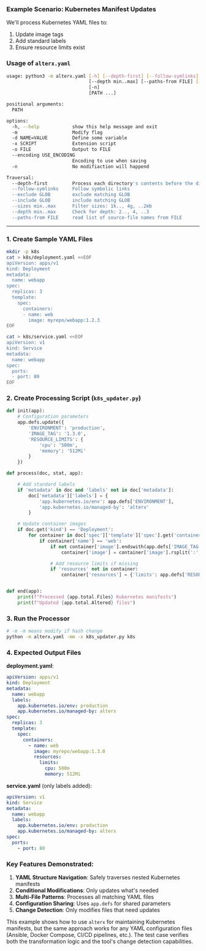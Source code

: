 ### Example Scenario: Kubernetes Manifest Updates

We'll process Kubernetes YAML files to:

1. Update image tags
2. Add standard labels
3. Ensure resource limits exist

### Usage of `alterx.yaml`

```bash
usage: python3 -m alterx.yaml [-h] [--depth-first] [--follow-symlinks] [--exclude GLOB] [--include GLOB] [--sizes min..max]
                              [--depth min..max] [--paths-from FILE] [-m] [-d NAME=VALUE] [-x SCRIPT] [-o FILE] [--encoding USE_ENCODING]
                              [-n]
                              [PATH ...]

positional arguments:
  PATH

options:
  -h, --help            show this help message and exit
  -m                    Modify flag
  -d NAME=VALUE         Define some variable
  -x SCRIPT             Extension script
  -o FILE               Output to FILE
  --encoding USE_ENCODING
                        Encoding to use when saving
  -n                    No modifiaction will happend

Traversal:
  --depth-first         Process each directory's contents before the directory itself
  --follow-symlinks     Follow symbolic links
  --exclude GLOB        exclude matching GLOB
  --include GLOB        include matching GLOB
  --sizes min..max      Filter sizes: 1k.., 4g, ..2mb
  --depth min..max      Check for depth: 2.., 4, ..3
  --paths-from FILE     read list of source-file names from FILE
```

---

### 1. Create Sample YAML Files

```bash
mkdir -p k8s
cat > k8s/deployment.yaml <<EOF
apiVersion: apps/v1
kind: Deployment
metadata:
  name: webapp
spec:
  replicas: 3
  template:
    spec:
      containers:
      - name: web
        image: myrepo/webapp:1.2.3
EOF

cat > k8s/service.yaml <<EOF
apiVersion: v1
kind: Service
metadata:
  name: webapp
spec:
  ports:
  - port: 80
EOF
```

### 2. Create Processing Script (`k8s_updater.py`)

```python
def init(app):
    # Configuration parameters
    app.defs.update({
        'ENVIRONMENT': 'production',
        'IMAGE_TAG': '1.3.0',
        'RESOURCE_LIMITS': {
            'cpu': '500m',
            'memory': '512Mi'
        }
    })

def process(doc, stat, app):

    # Add standard labels
    if 'metadata' in doc and 'labels' not in doc['metadata']:
        doc['metadata']['labels'] = {
            'app.kubernetes.io/env': app.defs['ENVIRONMENT'],
            'app.kubernetes.io/managed-by': 'alterx'
        }

    # Update container images
    if doc.get('kind') == 'Deployment':
        for container in doc['spec']['template']['spec'].get('containers', []):
            if container['name'] == 'web':
                if not container['image'].endswith(app.defs['IMAGE_TAG']):
                    container['image'] = container['image'].rsplit(':', 1)[0] + ':' + app.defs['IMAGE_TAG']

                # Add resource limits if missing
                if 'resources' not in container:
                    container['resources'] = {'limits': app.defs['RESOURCE_LIMITS']}


def end(app):
    print(f"Processed {app.total.Files} Kubernetes manifests")
    print(f"Updated {app.total.Altered} files")
```

### 3. Run the Processor

```bash
# -m -m means modify if hash change
python -m alterx.yaml -mm -x k8s_updater.py k8s
```

### 4. Expected Output Files

**deployment.yaml**:

```yaml
apiVersion: apps/v1
kind: Deployment
metadata:
  name: webapp
  labels:
    app.kubernetes.io/env: production
    app.kubernetes.io/managed-by: alterx
spec:
  replicas: 3
  template:
    spec:
      containers:
        - name: web
          image: myrepo/webapp:1.3.0
          resources:
            limits:
              cpu: 500m
              memory: 512Mi
```

**service.yaml** (only labels added):

```yaml
apiVersion: v1
kind: Service
metadata:
  name: webapp
  labels:
    app.kubernetes.io/env: production
    app.kubernetes.io/managed-by: alterx
spec:
  ports:
    - port: 80
```

### Key Features Demonstrated:

1. **YAML Structure Navigation**: Safely traverses nested Kubernetes manifests
2. **Conditional Modifications**: Only updates what's needed
3. **Multi-File Patterns**: Processes all matching YAML files
4. **Configuration Sharing**: Uses `app.defs` for shared parameters
5. **Change Detection**: Only modifies files that need updates

This example shows how to use `alterx` for maintaining Kubernetes manifests, but the same approach works for any YAML configuration files (Ansible, Docker Compose, CI/CD pipelines, etc.). The test case verifies both the transformation logic and the tool's change detection capabilities.
